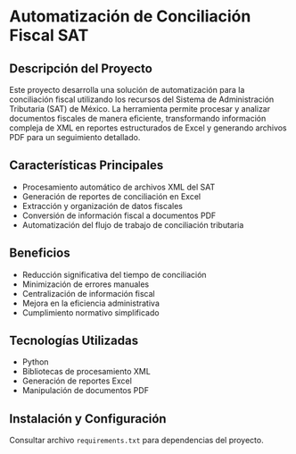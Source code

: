 # Automatización de Conciliación Fiscal SAT

## Descripción del Proyecto

Este proyecto desarrolla una solución de automatización para la conciliación fiscal utilizando los recursos del Sistema de Administración Tributaria (SAT) de México. La herramienta permite procesar y analizar documentos fiscales de manera eficiente, transformando información compleja de XML en reportes estructurados de Excel y generando archivos PDF para un seguimiento detallado.

## Características Principales

- Procesamiento automático de archivos XML del SAT
- Generación de reportes de conciliación en Excel
- Extracción y organización de datos fiscales
- Conversión de información fiscal a documentos PDF
- Automatización del flujo de trabajo de conciliación tributaria

## Beneficios

- Reducción significativa del tiempo de conciliación
- Minimización de errores manuales
- Centralización de información fiscal
- Mejora en la eficiencia administrativa
- Cumplimiento normativo simplificado

## Tecnologías Utilizadas

- Python
- Bibliotecas de procesamiento XML
- Generación de reportes Excel
- Manipulación de documentos PDF

## Instalación y Configuración

Consultar archivo `requirements.txt` para dependencias del proyecto.
